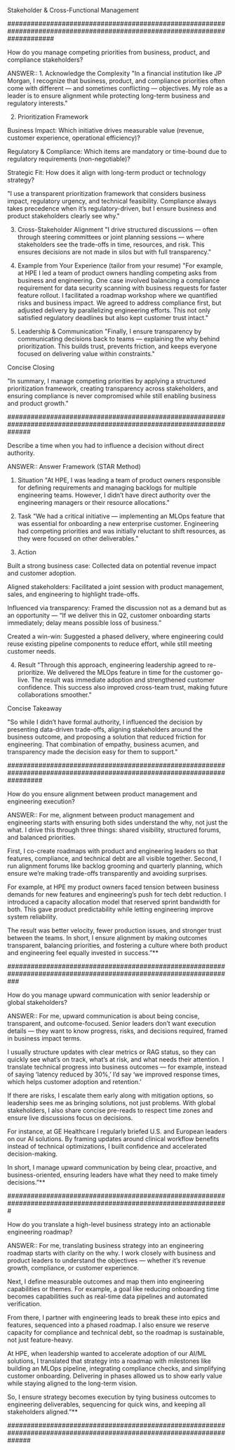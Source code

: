 Stakeholder & Cross-Functional Management

############################################################################################################################

How do you manage competing priorities from business, product, and compliance stakeholders?

ANSWER::   1. Acknowledge the Complexity
"In a financial institution like JP Morgan, I recognize that business, product, and compliance priorities often come with different — and sometimes conflicting — objectives. My role as a leader is to ensure alignment while protecting long-term business and regulatory interests."

2. Prioritization Framework

Business Impact: Which initiative drives measurable value (revenue, customer experience, operational efficiency)?

Regulatory & Compliance: Which items are mandatory or time-bound due to regulatory requirements (non-negotiable)?

Strategic Fit: How does it align with long-term product or technology strategy?

"I use a transparent prioritization framework that considers business impact, regulatory urgency, and technical feasibility. Compliance always takes precedence when it’s regulatory-driven, but I ensure business and product stakeholders clearly see why."

3. Cross-Stakeholder Alignment
"I drive structured discussions — often through steering committees or joint planning sessions — where stakeholders see the trade-offs in time, resources, and risk. This ensures decisions are not made in silos but with full transparency."

4. Example from Your Experience (tailor from your resume)
"For example, at HPE I led a team of product owners handling competing asks from business and engineering. One case involved balancing a compliance requirement for data security scanning with business requests for faster feature rollout. I facilitated a roadmap workshop where we quantified risks and business impact. We agreed to address compliance first, but adjusted delivery by parallelizing engineering efforts. This not only satisfied regulatory deadlines but also kept customer trust intact."

5. Leadership & Communication
"Finally, I ensure transparency by communicating decisions back to teams — explaining the why behind prioritization. This builds trust, prevents friction, and keeps everyone focused on delivering value within constraints."

Concise Closing

"In summary, I manage competing priorities by applying a structured prioritization framework, creating transparency across stakeholders, and ensuring compliance is never compromised while still enabling business and product growth."

######################################################################################################################

Describe a time when you had to influence a decision without direct authority.

ANSWER::   Answer Framework (STAR Method)

1. Situation
"At HPE, I was leading a team of product owners responsible for defining requirements and managing backlogs for multiple engineering teams. However, I didn’t have direct authority over the engineering managers or their resource allocations."

2. Task
"We had a critical initiative — implementing an MLOps feature that was essential for onboarding a new enterprise customer. Engineering had competing priorities and was initially reluctant to shift resources, as they were focused on other deliverables."

3. Action

Built a strong business case: Collected data on potential revenue impact and customer adoption.

Aligned stakeholders: Facilitated a joint session with product management, sales, and engineering to highlight trade-offs.

Influenced via transparency: Framed the discussion not as a demand but as an opportunity — “If we deliver this in Q2, customer onboarding starts immediately; delay means possible loss of business.”

Created a win-win: Suggested a phased delivery, where engineering could reuse existing pipeline components to reduce effort, while still meeting customer needs.

4. Result
"Through this approach, engineering leadership agreed to re-prioritize. We delivered the MLOps feature in time for the customer go-live. The result was immediate adoption and strengthened customer confidence. This success also improved cross-team trust, making future collaborations smoother."

Concise Takeaway

"So while I didn’t have formal authority, I influenced the decision by presenting data-driven trade-offs, aligning stakeholders around the business outcome, and proposing a solution that reduced friction for engineering. That combination of empathy, business acumen, and transparency made the decision easy for them to support."


#########################################################################################################################

How do you ensure alignment between product management and engineering execution?

ANSWER::  For me, alignment between product management and engineering starts with ensuring both sides understand the why, not just the what. I drive this through three things: shared visibility, structured forums, and balanced priorities.

First, I co-create roadmaps with product and engineering leaders so that features, compliance, and technical debt are all visible together. Second, I run alignment forums like backlog grooming and quarterly planning, which ensure we’re making trade-offs transparently and avoiding surprises.

For example, at HPE my product owners faced tension between business demands for new features and engineering’s push for tech debt reduction. I introduced a capacity allocation model that reserved sprint bandwidth for both. This gave product predictability while letting engineering improve system reliability.

The result was better velocity, fewer production issues, and stronger trust between the teams. In short, I ensure alignment by making outcomes transparent, balancing priorities, and fostering a culture where both product and engineering feel equally invested in success.”**

###################################################################################################################

How do you manage upward communication with senior leadership or global stakeholders?

ANSWER::  For me, upward communication is about being concise, transparent, and outcome-focused. Senior leaders don’t want execution details — they want to know progress, risks, and decisions required, framed in business impact terms.

I usually structure updates with clear metrics or RAG status, so they can quickly see what’s on track, what’s at risk, and what needs their attention. I translate technical progress into business outcomes — for example, instead of saying ‘latency reduced by 30%,’ I’d say ‘we improved response times, which helps customer adoption and retention.’

If there are risks, I escalate them early along with mitigation options, so leadership sees me as bringing solutions, not just problems. With global stakeholders, I also share concise pre-reads to respect time zones and ensure live discussions focus on decisions.

For instance, at GE Healthcare I regularly briefed U.S. and European leaders on our AI solutions. By framing updates around clinical workflow benefits instead of technical optimizations, I built confidence and accelerated decision-making.

In short, I manage upward communication by being clear, proactive, and business-oriented, ensuring leaders have what they need to make timely decisions.”**

#################################################################################################################

How do you translate a high-level business strategy into an actionable engineering roadmap?

ANSWER:: For me, translating business strategy into an engineering roadmap starts with clarity on the why. I work closely with business and product leaders to understand the objectives — whether it’s revenue growth, compliance, or customer experience.

Next, I define measurable outcomes and map them into engineering capabilities or themes. For example, a goal like reducing onboarding time becomes capabilities such as real-time data pipelines and automated verification.

From there, I partner with engineering leads to break these into epics and features, sequenced into a phased roadmap. I also ensure we reserve capacity for compliance and technical debt, so the roadmap is sustainable, not just feature-heavy.

At HPE, when leadership wanted to accelerate adoption of our AI/ML solutions, I translated that strategy into a roadmap with milestones like building an MLOps pipeline, integrating compliance checks, and simplifying customer onboarding. Delivering in phases allowed us to show early value while staying aligned to the long-term vision.

So, I ensure strategy becomes execution by tying business outcomes to engineering deliverables, sequencing for quick wins, and keeping all stakeholders aligned.”**

######################################################################################################################
